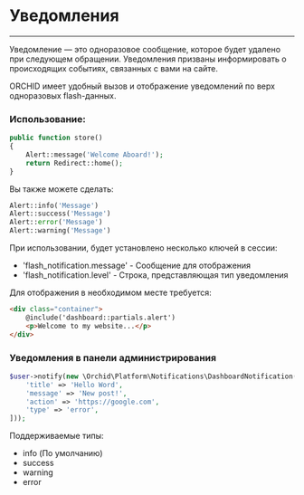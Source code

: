 # Уведомления
----------
Уведомление — это одноразовое сообщение, которое будет удалено при следующем обращении. Уведомления призваны информировать о происходящих событиях, связанных с вами на сайте.

ORCHID имеет удобный вызов и отображение уведомлений по верх одноразовых flash-данных.

### Использование:

```php
public function store()
{
    Alert::message('Welcome Aboard!');
    return Redirect::home();
}
```

Вы также можете сделать:

```php
Alert::info('Message')
Alert::success('Message')
Alert::error('Message')
Alert::warning('Message')
```

При использовании, будет установлено несколько ключей в сессии:
- 'flash_notification.message' - Сообщение для отображения
- 'flash_notification.level' - Строка, представляющая тип уведомления

Для отображения в необходимом месте требуется:
```html
<div class="container">
    @include('dashboard::partials.alert')
    <p>Welcome to my website...</p>
</div>
```

### Уведомления в панели администрирования

```php
$user->notify(new \Orchid\Platform\Notifications\DashboardNotification([
    'title' => 'Hello Word',
    'message' => 'New post!',
    'action' => 'https://google.com',
    'type' => 'error',
]));
```

Поддерживаемые типы:

- info (По умолчанию)
- success
- warning
- error

